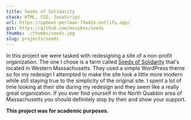 ```yaml
---
title: Seeds of Solidarity
stack: HTML, CSS, JavaScript
url: https://upbeat-perlman-79a42e.netlify.app/
git: https://github.com/mnsykes/seeds
thumbs: ./thumbs/seeds.jpg
slug: projects/seeds
---
```


In this project we were tasked with redesigning a site of a non-profit organization.
The one I chose is a farm called <a href="https://seedsofsolidarity.org/" target="_blank" rel="noreferrer noopener">
Seeds of Solidarity</a> that's located in Western Massachusetts. They used a simple WordPress theme so for my
redesign I attempted to make the site look a little more modern while still staying
true to the simplicity of the original site. I spent a lot of time looking at their site during my redesign and they seem like a
really great organization. If you ever find yourself in the North Quabbin area of
Massachusetts you should definitely stop by their and show your support.

**This project was for academic purposes.**
